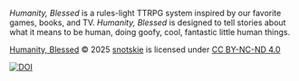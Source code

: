 *Humanity, Blessed* is a rules-light TTRPG system inspired by our favorite games, books, and TV. *Humanity, Blessed* is designed to tell stories about what it means to be human, doing goofy, cool, fantastic little human things.

[Humanity, Blessed](https://snotskie.github.io/ttrpg/) © 2025 [snotskie](https://snotskie.com/) is licensed under [CC BY-NC-ND 4.0](https://creativecommons.org/licenses/by-nc-nd/4.0/?ref=chooser-v1)

[![DOI](https://zenodo.org/badge/DOI/10.5281/zenodo.14673714.svg)](https://doi.org/10.5281/zenodo.14673714)